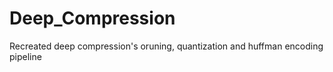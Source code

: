 # Deep_Compression
Recreated deep compression's oruning, quantization and huffman encoding pipeline
